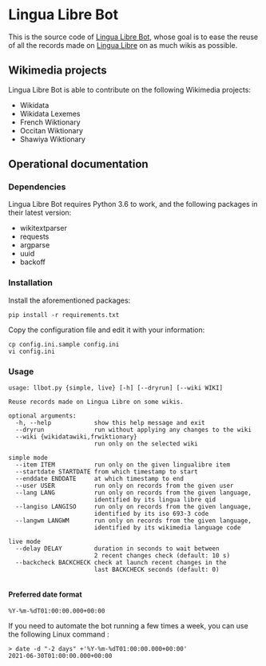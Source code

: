 # Lingua Libre Bot
This is the source code of [Lingua Libre Bot](https://meta.wikimedia.org/wiki/User:Lingua_Libre_Bot), whose goal is to ease the reuse of all the records made on [Lingua Libre](https://lingualibre.org) on as much wikis as possible.

## Wikimedia projects

Lingua Libre Bot is able to contribute on the following Wikimedia projects:
* Wikidata
* Wikidata Lexemes
* French Wiktionary
* Occitan Wiktionary
* Shawiya Wiktionary

## Operational documentation

### Dependencies

Lingua Libre Bot requires Python 3.6 to work, and the following packages in their latest version:
* wikitextparser
* requests
* argparse
* uuid
* backoff

### Installation

Install the aforementioned packages:
```
pip install -r requirements.txt
```

Copy the configuration file and edit it with your information:
```
cp config.ini.sample config.ini
vi config.ini
```

### Usage

```
usage: llbot.py {simple, live} [-h] [--dryrun] [--wiki WIKI]

Reuse records made on Lingua Libre on some wikis.

optional arguments:
  -h, --help            show this help message and exit
  --dryrun              run without applying any changes to the wiki
  --wiki {wikidatawiki,frwiktionary}
                        run only on the selected wiki
  
simple mode
  --item ITEM           run only on the given lingualibre item
  --startdate STARTDATE from which timestamp to start
  --enddate ENDDATE     at which timestamp to end
  --user USER           run only on records from the given user
  --lang LANG           run only on records from the given language,
                        identified by its lingua libre qid
  --langiso LANGISO     run only on records from the given language,
                        identified by its iso 693-3 code
  --langwm LANGWM       run only on records from the given language,
                        identified by its wikimedia language code
  
live mode
  --delay DELAY         duration in seconds to wait between
                        2 recent changes check (default: 10 s)
  --backcheck BACKCHECK check at launch recent changes in the 
                        last BACKCHECK seconds (default: 0)
                        
```

#### Preferred date format

```
%Y-%m-%dT01:00:00.000+00:00
```

If you need to automate the bot running a few times a week, you can use the following Linux command :
```
> date -d "-2 days" +'%Y-%m-%dT01:00:00.000+00:00'
2021-06-30T01:00:00.000+00:00
```
